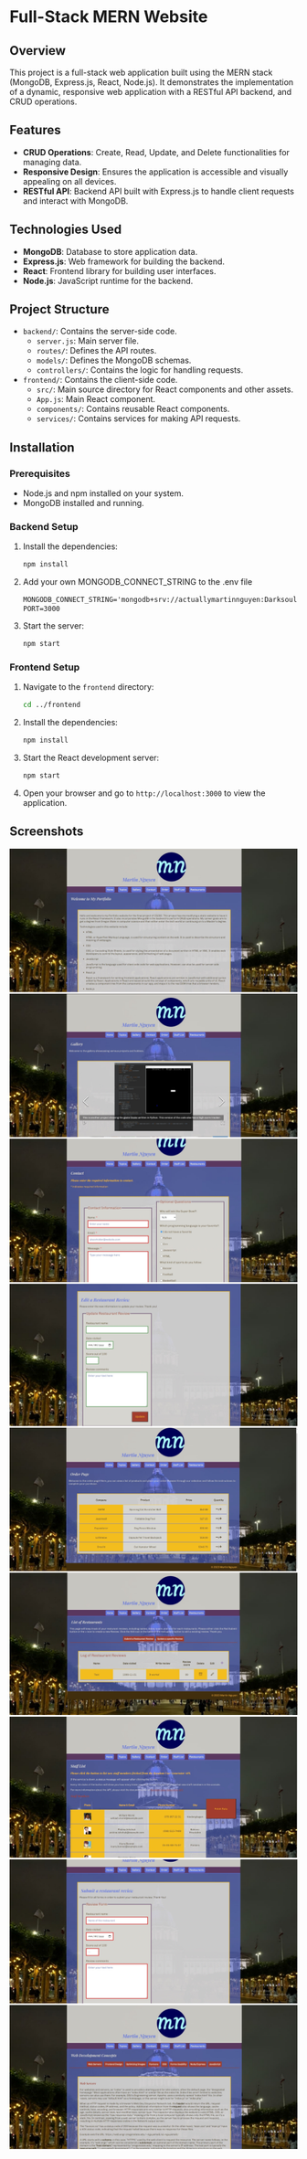 # Full-Stack MERN Website

## Overview

This project is a full-stack web application built using the MERN stack (MongoDB, Express.js, React, Node.js). It demonstrates the implementation of a dynamic, responsive web application with a RESTful API backend, and CRUD operations.

## Features

- **CRUD Operations**: Create, Read, Update, and Delete functionalities for managing data.
- **Responsive Design**: Ensures the application is accessible and visually appealing on all devices.
- **RESTful API**: Backend API built with Express.js to handle client requests and interact with MongoDB.

## Technologies Used

- **MongoDB**: Database to store application data.
- **Express.js**: Web framework for building the backend.
- **React**: Frontend library for building user interfaces.
- **Node.js**: JavaScript runtime for the backend.

## Project Structure

- `backend/`: Contains the server-side code.
  - `server.js`: Main server file.
  - `routes/`: Defines the API routes.
  - `models/`: Defines the MongoDB schemas.
  - `controllers/`: Contains the logic for handling requests.
- `frontend/`: Contains the client-side code.
  - `src/`: Main source directory for React components and other assets.
  - `App.js`: Main React component.
  - `components/`: Contains reusable React components.
  - `services/`: Contains services for making API requests.

## Installation

### Prerequisites

- Node.js and npm installed on your system.
- MongoDB installed and running.

### Backend Setup
1. Install the dependencies:
    ```bash
    npm install
    ```

2. Add your own MONGODB_CONNECT_STRING to the .env file
    ```env
    MONGODB_CONNECT_STRING='mongodb+srv://actuallymartinnguyen:Darksouls456258@cluster1.vcmjims.mongodb.net/'
    PORT=3000
    ```

4. Start the server:
    ```bash
    npm start
    ```

### Frontend Setup

1. Navigate to the `frontend` directory:
    ```bash
    cd ../frontend
    ```

2. Install the dependencies:
    ```bash
    npm install
    ```

3. Start the React development server:
    ```bash
    npm start
    ```

4. Open your browser and go to `http://localhost:3000` to view the application.

## Screenshots

![Home Page](screenshots/home.jpg)
![Gallery Page](screenshots/Gallery.jpg)
![Contact Page](screenshots/contact.jpg)
![Edit Page](screenshots/edit.jpg)
![Order Page](screenshots/order.jpg)
![Restaurants Page](screenshots/resturants.jpg)
![Staff Page](screenshots/staff.jpg)
![Submit Page](screenshots/submit.jpg)
![Topics Page](screenshots/topics.jpg)


